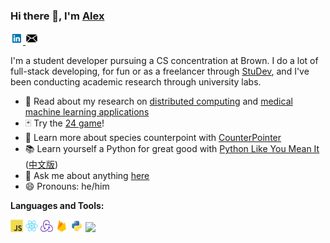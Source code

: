 ### Hi there 👋, I'm [Alex](https://alexander-ding.github.io)

<a href="https://www.linkedin.com/in/alexander-j-ding/"><img alt="Alexander Ding | LinkedIn" width="20px" src="https://raw.githubusercontent.com/alexander-ding/alexander-ding/main/assets/linkedin.png"/>
</a>
<a href="mailto:ding@brown.edu"><img alt="Alexander Ding | Email" width="20px" src="https://raw.githubusercontent.com/alexander-ding/alexander-ding/main/assets/email.png"/></a>

I'm a student developer pursuing a CS concentration at Brown. I do a lot of full-stack developing, for fun or as a freelancer through [StuDev](https://studev.org/), and I've been conducting academic research through university labs. 

- 🔬 Read about my research on [distributed computing](https://math.mit.edu/research/highschool/primes/materials/2019/Ding.pdf) and [medical machine learning applications](https://ieeexplore.ieee.org/abstract/document/9207288)
- 🃏 Try the [24 game](https://alexander-ding.github.io/24/)!
- 🎵 Learn more about species counterpoint with [CounterPointer](https://www.counterpointer.app/)
- 📚 Learn yourself a Python for great good with [Python Like You Mean It](https://www.pythonlikeyoumeanit.com/) ([中文版](https://cn.pythonlikeyoumeanit.com/))
- 💬 Ask me about anything [here](https://github.com/alexander-ding/alexander-ding/issues)
- 😄 Pronouns: he/him

**Languages and Tools:**  

<a href="https://www.javascript.com/"><img height="20" src="https://raw.githubusercontent.com/devicons/devicon/master/icons/javascript/javascript-original.svg"></a>
<a href="https://reactjs.org/"><img height="20" src="https://raw.githubusercontent.com/devicons/devicon/master/icons/react/react-original.svg"></a>
<a href="https://redux.js.org/"><img height="20" src="https://raw.githubusercontent.com/devicons/devicon/master/icons/redux/redux-original.svg"></a>
<a href="https://firebase.google.com/"><img height="20" src="https://raw.githubusercontent.com/alexander-ding/alexander-ding/main/assets/firebase.png"></a>
<a href="https://www.python.org/"><img height="20" src="https://raw.githubusercontent.com/devicons/devicon/master/icons/python/python-original.svg"></a>
<a href="https://pytorch.org/"><img height="20" src="https://pytorch.org/assets/images/pytorch-logo.png"></a>
